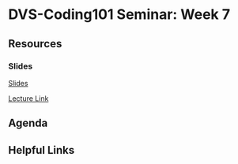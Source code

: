# DVS-Coding101 Seminar: Week 7

## Resources
### Slides
[Slides](https://docs.google.com/presentation/d/177v-CmIQX6WImTK6lwyZMA1HXODtCtiJr-9EgXWTMWU/edit?usp=sharing)

[Lecture Link](https://youtu.be/GVdllm_uo_I)
## Agenda


## Helpful Links
